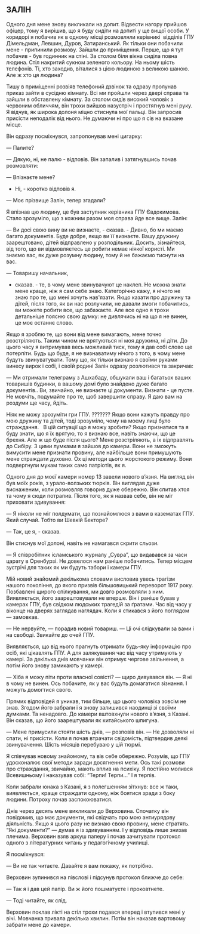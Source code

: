 ## ЗАЛІН

Одного дня мене знову викликали на допит.
Відвести нагору прийшов офіцер, тому я вирішив, що я буду сидіти на допиті у ще вищої особи.
У коридорі я побачив як в одному місці розмовляли керівникі  відділів ГПУ Дімельдман, Левшин, Дуров, Затиранський.
Як тільки они побачили мене - припинили розмову.
Зайшли до приміщення.
Перше, що я тут побачив - був годинник на стіні.
За столом біля вікна сиділа повна людина.
Стіл накритий сукном зеленого кольору.
На ньому шість телефонів.
Ті, хто заходив, віталися з цією людиною з великою шаною.
Але ж хто ця людина?

Тишу в приміщенні розвіяв телефоний дзвінок та одразу пролунав приказ зайти в сусідню кімнату.
Всі ми пройшли через двері справа та зайшли в обставлену кімнату.
За столом сидів високий чоловік з червоним обличчям, він трохи вийшов назустріч і простягнув мені руку.
Я відчув, як широка долоня міцно стиснула мої пальці.
Він запросив присісти неподалік від нього.
Не думаючи ні про що я сів на вказане місце.

Він одразу посміхнувся, запропонував мені цигарку:

— Палите?

— Дякую, ні, не палю - відповів.
Він запалив і затягнувшись почав розмовляти:

— Впізнаєте мене?

- Ні, - коротко відповів я.

— Моє прізвище Залін, тепер згадали?

Я впізнав цю людину, це був заступник керівника ГПУ Євдокимова.
Стало зрозуміло, що з кожним разом моя справа йде все вище.
Залін:

— Ви досі свою вину ви не визнаєте, - сказав. - Дивно, бо ми маємо багато документів.
Буде добре, якщо ви її визнаєте.
Вашу дружину заарештовано, дітей відправлено у розподільник.
Досить, зізнайтеся, від того, що ви відмовляєтесь це робити немає ніякої користі.
Ми знаємо вас, як дуже розумну людину, тому й не бажаємо тиснути на вас.

— Товаришу начальник,

- сказав. - те, в чому мене звинувачуют це наклеп.
Не можна знати мене краще, ніж я сам себе знаю.
Категорічно кажу, я нічого не знаю про те, що мені хочуть нав'язати.
Якщо казати про дружину та дітей, після того, як ви нас розлучили, не давали змоги побачитись, ви можете робити все, що забажаєте.
Але все одно я трохи детальніше поясню свою думку: не дивлячись ні на що я не винен, це моє останнє слово.

Якщо я зроблю те, що вони від мене вимагають, мене точно розстріляють.
Таким чином не врятуються ні моя дружина, ні діти.
До цього часу я витримував весь можливий тиск, тому я дав собі слово ще потерпіти.
Будь що буде, я не визнаватиму нічого з того, в чому мене будуть звинуватувати.
Тому що, як тільки визнаю я своїми руками винесу вирок і собі, і своїй родині
Залін одразу розлютився та закричав:

— Ми отримали телеграму з Ашхабаду, обшукали ваш і багатьох ваших товаришів будинки, в вашому домі було знайдено дуже багато документів..
Ви, звичайно, не визнаєте ці документи.
Визнати - це пусте.
Не мовчіть, подумайте про те, щоб завершити справу.
Я даю вам на роздуми ще часу, йдіть.

Ніяк не можу зрозуміти гри ГПУ.
??????? Якщо вони кажуть правду про мою дружину та дітей, тоді зрозуміло, чому на моєму лиці було страждання.  
В цій ситуації що я можу зробити?
Якщо признатися та я буду знати, що я їх врятую, то я визнаю все, навіть знаючи, що це брехня.
Але ж що буде після цього?
Мене розстріляють, а іх відправлять до Сибіру.
З цими лумками я зайшов до камери.
Вони не зможуть вимусити мене признати провину, але найбільше вони примушують мене страждати духовно.
Ох ці методи цього жорстокого режиму.
Вони подвергнули мукам таких само патріотів, як я.

Одного дня до моєї камери номер 13 завели нового в’язня.
На вигляд він був моїх років, з урало-волзьких тюрків.
Він виглядав дуже виснаженим, коли розмовляв говорив дуже обережно.
Він спитав хтоя та чому я сюди потрапив.
Після того, як я назвав себе, він не міг приховати здивування:

— Я ніколи не міг полдумати, що познайомлюся з вами в казематах ГПУ.
Який случай.
Тобто ви Шевкій Бекторе?

— Так, це я, - сказав.

Він стиснув мої долоні, навіть не намагався скрити сльози.

— Я співробітник ісламського журналу „Сувра”, що видавався за часи царату в Оренбурзі.
Не довелося нам раніше побачитись.
Тепер місцем зустрічі для таких як ми будуть табори і камери ГПУ.

Мій новий знайомий декількома словами висловив увесь трагізм нашого покоління, до якого призвів більшовицький переворот 1917 року.
Позбавлені щирого спілкування, ми довго розмовляли з ним.
Виявляється, його заарештовували не вперше.
Він і раніше бував у камерах ГПУ, був свідком людських трагедій за ґратами.
Час від часу у віконце на дверях заглядав наглядач.
Коли я стикався з його поглядом — замовкав.

— Не нервуйте, — порадив новий товариш. — Ці очі слідкували за вами і на свободі.
Звикайте до очей ГПУ.

Виявляється, що від нього прагнуть отримати будь-яку інформацію про осіб, які цікавлять ГПУ.
А для залякування час від часу утримують у камері.
За декілька днів мовчанки він отримує чергове звільнення, а потім його знову замикають у камері.

— Хіба я можу піти проти власної совісті? — щиро дивувався він. — Я ні в чому не винен.
Ось побачите, як у вас будуть домагатися зізнання.
І можуть домогтися свого.

Прямих відповідей я уникав, тим більше, що цього чоловіка зовсім не знав.
Згодом його забрали і я знову залишився наодинці зі своїми думками.
Та ненадовго.
До камери вштовхнули нового в’язня, з Казані.
Він сказав, що його заарештували як китайського шпигуна.

— Мене примусили стояти шість днів, — розповів він. — Не дозволяли ні спати, ні присісти.
Коли я почав втрачати свідомість, підтвердив деякі звинувачення.
Шість місяців перебуваю у цій тюрмі.

Я співчував новому знайомому, та вів себе обережно.
Розумів, що ГПУ удосконалює свої методи заради досягнення мети.
Ось такі розмови про страждання, звичайно, мають вплив на психіку.
Я постійно молився Всевишньому і наказував собі: “Терпи!
Терпи...” І я терпів.

Коли забрали юнака з Казані, я з полегшенням зітхнув: все ж таки, виявляється, краще страждати одному, ніж боятися зради з боку людини.
Потроху почав заспокоюватися.

Днів через десять мене викликали до Верховина.
Спочатку він повідомив, що має документи, які свідчать про мою антиурядову діяльність.
Якщо я цього разу не визнаю свою провину, мене стратять. “Які документи?” — думав я із здивуванням.
І у відповідь лише знизав плечима.
Верховин взяв аркуш паперу і почав зачитувати протокол одного з літературних читань у педагогічному училищі.

Я посміхнувся:

— Ви не так читаєте.
Давайте я вам покажу, як потрібно.

Верховин зупинився на півслові і підсунув протокол ближче до себе:

— Так я і дав цей папір.
Ви ж його пошматуєте і проковтнете.

— Тоді читайте, як слід.

Верховин поклав лікті на стіл трохи подався вперед і втупився мені у вічі.
Мовчанка тривала декілька хвилин.
Потім він наказав вартовому забрати мене до камери.
